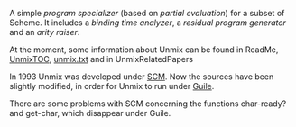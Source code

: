 A simple _program specializer_ (based on _partial evaluation_) for a subset of Scheme. It includes a _binding time analyzer_, a _residual program generator_ and an _arity raiser_.

At the moment, some information about Unmix can be found in ReadMe, [UnmixTOC](UnmixTOC.md),
[unmix.txt](http://code.google.com/p/unmix/source/browse/unmix.txt) and in UnmixRelatedPapers

In 1993 Unmix was developed under
[SCM](http://people.csail.mit.edu/jaffer/SCM).
Now the sources have been slightly modified, in order for Unmix to run under
[Guile](http://www.gnu.org/software/guile/guile.html).

There are some problems with SCM concerning the functions char-ready? and get-char, which disappear under Guile.